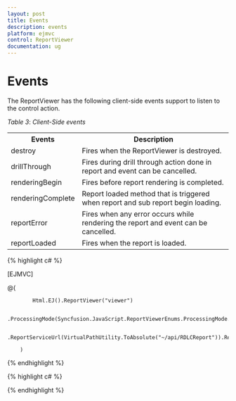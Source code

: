 ```yaml
---
layout: post
title: Events
description: events
platform: ejmvc
control: ReportViewer
documentation: ug
---
```


# Events

The ReportViewer has the following client-side events support to listen to the control action.

_Table_ _3_: _Client-Side events_

<table>
<tr>
<th>
Events</th><th>
Description</th></tr>
<tr>
<td>
destroy</td><td>
Fires when the ReportViewer is destroyed.</td></tr>
<tr>
<td>
drillThrough</td><td>
Fires during drill through action done in report and event can be cancelled.</td></tr>
<tr>
<td>
renderingBegin</td><td>
Fires before report rendering is completed.</td></tr>
<tr>
<td>
renderingComplete</td><td>
Report loaded method that is triggered when report and sub report begin loading.</td></tr>
<tr>
<td>
reportError</td><td>
Fires when any error occurs while rendering the report and event can be cancelled.</td></tr>
<tr>
<td>
reportLoaded</td><td>
Fires when the report is loaded.</td></tr>
</table>


{% highlight c# %}

[EJMVC]

@(

            Html.EJ().ReportViewer("viewer")

              .ProcessingMode(Syncfusion.JavaScript.ReportViewerEnums.ProcessingMode.Local).ReportPath("DatabindingRemote.rdlc")

              .ReportServiceUrl(VirtualPathUtility.ToAbsolute("~/api/RDLCReport")).ReportLoaded("reportLoaded")

        )

{% endhighlight %}

{% highlight c# %}

<script type="text/javascript">

        function reportLoaded(senderObj) {

            $.ajax({

                type: "POST",

                contentType: "application/json; charset=utf-8",

                url: '../wcf/Reportservice.svc/GetOrderDetails',

                dataType: "json",

                processData: false,

                crossDomain: true,

                async: false,

                timeout: 5000,

                success: function (result) {

                    reportdata = result.d;

                    var dataManger = ej.DataManager(reportdata);

                    var query = ej.Query().select("OrderID", "CustomerID", "EmployeeID", "Freight", "ShipCity", "ShipCountry");

                    reportResult = dataManger.executeLocal(query);

                    var reportModel = $("#viewer").data('ejReportViewer');

                    reportModel.model.dataSources = [{ value: reportResult, name: "remote" }];

                },

                error: function (result) {

                    alert(result);

                }

            });

        }

</script>

{% endhighlight %}



